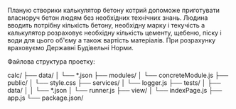 Планую створики калькулятор бетону котрий допоможе приготувати власноруч бетон людям без необхідних технічних знань. Людина вводить потрібну кількість бетону, необхідну марку і текучість а калькулятор розраховує необхідну кількість цементу, щебеню, піску і води для цього об'єму а також вартість матеріалів.
При розрахунку враховуємо Державні Будівельні Норми.

Файлова структура проетку:

calc/
├── data/
│   └── *.json
├── modules/
│   └── concreteModule.js
├── public/
│   └── style.css
├── services/
│   └── logger.js
├── tests/
│   ├── data/
│   │   └── *.json
│   └── runner.js
├── view/
│   └── indexPage.js
├── app.js
└── package.json/